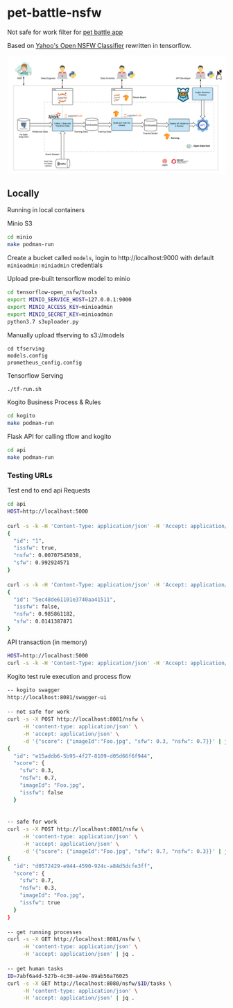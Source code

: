 # pet-battle-nsfw

Not safe for work filter for [pet battle app](http://petbattle.app)

Based on [Yahoo's Open NSFW Classifier](https://github.com/yahoo/open_nsfw) rewritten in tensorflow.

![pet-battle-nsfw-arch.png](pet-battle-nsfw-arch.png)

## Locally

Running in local containers

Minio S3
```bash
cd minio
make podman-run
```
Create a bucket called `models`, login to http://localhost:9000 with default `minioadmin:miniadmin` credentials

Upload pre-built tensorflow model to minio
```bash
cd tensorflow-open_nsfw/tools
export MINIO_SERVICE_HOST=127.0.0.1:9000
export MINIO_ACCESS_KEY=minioadmin
export MINIO_SECRET_KEY=minioadmin
python3.7 s3uploader.py
```

Manually upload tfserving to s3://models
```
cd tfserving
models.config
prometheus_config.config
```

Tensorflow Serving
```bash
./tf-run.sh
```

Kogito Business Process & Rules
```bash
cd kogito
make podman-run
```

Flask API for calling tflow and kogito
```bash
cd api
make podman-run
```

### Testing URLs

Test end to end api Requests
```bash
cd api
HOST=http://localhost:5000

curl -s -k -H 'Content-Type: application/json' -H 'Accept: application/json' -X POST --data-binary '@requests/nsfw-negative.json' $HOST/api/v1.0/nsfw
{
  "id": "1",
  "issfw": true,
  "nsfw": 0.00707545038,
  "sfw": 0.992924571
}

curl -s -k -H 'Content-Type: application/json' -H 'Accept: application/json' -X POST --data-binary '@requests/nsfw-positive.json' $HOST/api/v1.0/nsfw
{
  "id": "5ec48de61101e3740aa41511",
  "issfw": false,
  "nsfw": 0.985861182,
  "sfw": 0.0141387871
}

```

API transaction (in memory)
```bash
HOST=http://localhost:5000
curl -s -k -H 'Content-Type: application/json' -H 'Accept: application/json' $HOST/api/v1.0/nsfw/transactions
```

Kogito test rule execution and process flow
```bash
-- kogito swagger
http://localhost:8081/swagger-ui

-- not safe for work
curl -s -X POST http://localhost:8081/nsfw \
     -H 'content-type: application/json' \
     -H 'accept: application/json' \
     -d '{"score": {"imageId":"Foo.jpg", "sfw": 0.3, "nsfw": 0.7}}' | jq .
{
  "id": "e15addb6-5b95-4f27-8109-d05d66f6f944",
  "score": {
    "sfw": 0.3,
    "nsfw": 0.7,
    "imageId": "Foo.jpg",
    "issfw": false
  }


-- safe for work
curl -s -X POST http://localhost:8081/nsfw \
     -H 'content-type: application/json' \
     -H 'accept: application/json' \
     -d '{"score": {"imageId":"Foo.jpg", "sfw": 0.7, "nsfw": 0.3}}' | jq .
{
  "id": "d0572429-e944-4590-924c-a84d5dcfe3ff",
  "score": {
    "sfw": 0.7,
    "nsfw": 0.3,
    "imageId": "Foo.jpg",
    "issfw": true
  }
}

-- get running processes
curl -s -X GET http://localhost:8081/nsfw \
     -H 'content-type: application/json' \
     -H 'accept: application/json' | jq .

-- get human tasks
ID=7abf6a4d-527b-4c30-a49e-89ab56a76025
curl -s -X GET http://localhost:8080/nsfw/$ID/tasks \
     -H 'content-type: application/json' \
     -H 'accept: application/json' | jq .
```

